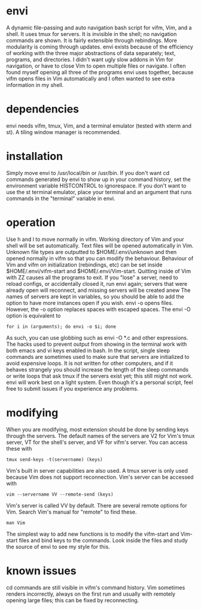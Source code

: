 envi
====

A dynamic file-passing and auto navigation bash script for vifm, Vim, and a
shell. It uses tmux for servers. It is invisible in the shell; no navigation
commands are shown. It is fairly extensible through rebindings. More
modularity is coming through updates. envi exists because of the efficiency of
working with the three major abstractions of data separately; text, programs,
and directories. I didn't want ugly slow addons in Vim for navigation, or have
to close Vim to open multiple files or navigate. I often found myself opening
all three of the programs envi uses together, because vifm opens files in Vim
automatically and I often wanted to see extra information in my shell.

dependencies
====

envi needs vifm, tmux, Vim, and a terminal emulator (tested with xterm and st).
A tiling window manager is recommended.

installation
====

Simply move envi to /usr/local/bin or /usr/bin. If you don't want cd commands
generated by envi to show up in your command history, set the environment
variable HISTCONTROL to ignorespace. If you don't want to use the st terminal
emulator, place your terminal and an argument that runs commands in the
"terminal" variable in envi.

operation
====

Use h and l to move normally in vifm. Working directory of Vim and your shell
will be set automatically. Text files will be opened automatically in Vim.
Unknown file types are outputted to $HOME/.envi/unknown and then opened
normally in vifm so that you can modify the behaviour. Behaviour of Vim and
vifm on initialization (rebindings, etc) can be set inside
$HOME/.envi/vifm-start and $HOME/.envi/Vim-start. Quitting inside of Vim with
ZZ causes all the programs to exit. If you "lose" a server, need to reload
configs, or accidentally closed it, run envi again; servers that
were already open will reconnect, and missing servers will be created anew
The names of servers are kept in variables, so you should be able to add the
option to have more instances open if you wish. envi -o opens files. However,
the -o option replaces spaces with escaped spaces. The envi -O option is
equivalent to
```
for i in (arguments); do envi -o $i; done
```
As such, you can use globbing such as envi -O \*.c and other expressions. The
hacks used to prevent output from showing in the terminal work with both emacs
and vi keys enabled in bash. In the script, single sleep commands are sometimes
used to make sure that servers are initialized to avoid expensive loops. It is
not written for other computers, and if it behaves strangely you should
increase the length of the sleep commands or write loops that ask tmux if the
servers exist yet; this still might not work. envi will work best on a light
system.  Even though it's a personal script, feel free to submit issues if you
experience any problems.

modifying
====

When you are modifying, most extension should be done by sending keys through
the servers. The default names of the servers are V2 for Vim's tmux server, VT
for the shell's server, and VF for vifm's server. You can access these with
```
tmux send-keys -t(servername) (keys)
```
Vim's built in server capabilities are also used. A tmux server is only used
because Vim does not support reconnection. Vim's server can be accessed with
```
vim --servername VV --remote-send (keys)
```
Vim's server is called VV by default. There are several remote options for Vim.
Search Vim's manual for "remote" to find these.
```
man Vim
```
The simplest way to add new functions is to modify the vifm-start and Vim-start
files and bind keys to the commands. Look inside the files and study the source
of envi to see my style for this.

known issues
====

cd commands are still visible in vifm's command history. Vim sometimes renders
incorrectly, always on the first run and usually with remotely opening large
files; this can be fixed by reconnecting.
